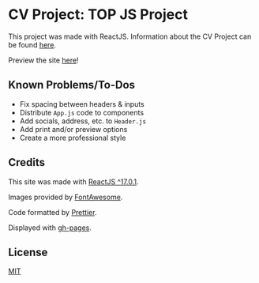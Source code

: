 # CV Project: TOP JS Project

This project was made with ReactJS. Information about the CV Project can be found [here](https://theodinproject.com/courses/javascript/lessons/cv-application).

Preview the site [here](https://savwiley.github.io/cvproject/)!

## Known Problems/To-Dos

- Fix spacing between headers & inputs
- Distribute `App.js` code to components
- Add socials, address, etc. to `Header.js`
- Add print and/or preview options
- Create a more professional style

## Credits

This site was made with [ReactJS ^17.0.1](https://reactjs.org/).

Images provided by [FontAwesome](https://fontawesome.com/).

Code formatted by [Prettier](https://prettier.io/).

Displayed with [gh-pages](https://www.npmjs.com/package/gh-pages).

## License

[MIT](https://github.com/savwiley/cvproject/blob/master/LICENSE.txt)